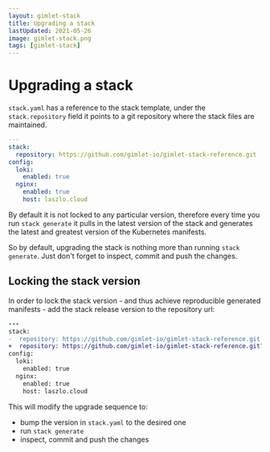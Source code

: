```yaml
---
layout: gimlet-stack
title: Upgrading a stack
lastUpdated: 2021-05-26
image: gimlet-stack.png
tags: [gimlet-stack]
---
```


# Upgrading a stack

`stack.yaml` has a reference to the stack template, under the `stack.repository` field it points to a git repository where the stack files are maintained.

```yaml
---
stack:
  repository: https://github.com/gimlet-io/gimlet-stack-reference.git
config:
  loki:
    enabled: true
  nginx:
    enabled: true
    host: laszlo.cloud
```

By default it is not locked to any particular version, therefore every time you run `stack generate` it pulls in the latest version of the stack and generates the latest and greatest version of the Kubernetes manifests.

So by default, upgrading the stack is nothing more than running `stack generate`. Just don't forget to inspect, commit and push the changes.

## Locking the stack version

In order to lock the stack version - and thus achieve reproducible generated manifests - add the stack release version to the repository url:

```diff
---
stack:
-  repository: https://github.com/gimlet-io/gimlet-stack-reference.git
+  repository: https://github.com/gimlet-io/gimlet-stack-reference.git?tag=v0.1.0
config:
  loki:
    enabled: true
  nginx:
    enabled: true
    host: laszlo.cloud
```

This will modify the upgrade sequence to:
- bump the version in `stack.yaml` to the desired one
- run `stack generate`
- inspect, commit and push the changes

